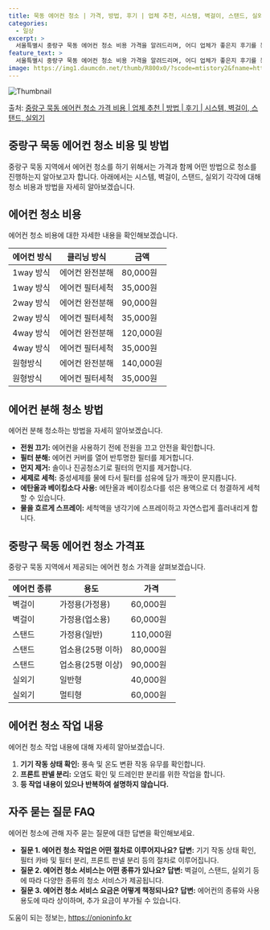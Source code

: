 ```yaml
---
title: 묵동 에어컨 청소 | 가격, 방법, 후기 | 업체 추천, 시스템, 벽걸이, 스탠드, 실외기
categories:
  - 일상
excerpt: >
  서울특별시 중랑구 묵동 에어컨 청소 비용 가격을 알려드리며, 어디 업체가 좋은지 후기를 통해 알아보겠습니다. 현재 글에서는 시스템, 벽걸이, 스탠드, 실외기 각각에 대해 청소 비용이 나와 있으니 참고하시면 되겠습니다. 에어컨 분해 청소 방법 보기 👈 클릭셀프 에어컨 청소 방법 보기👈 클릭중랑구 묵동 에어컨 청소 비용시스템에어컨 방식클리닝방식금액1way 방식에어컨 완전분해80,000원1way 방식에어컨 필터세척35,000원2way 방식에어컨 완전분해90,000원2way 방식에어컨 필터세척35,000원4way 방식에어컨 완전분해120,000원4way 방식에어컨 필터세척35,000원원형방식에어컨 완전분해140,000원원형방식에어컨 필터세척35,000원에어컨 청소 견적 샘플 보기 👈 클릭에어컨 냄새의 원인에어컨..
feature_text: >
  서울특별시 중랑구 묵동 에어컨 청소 비용 가격을 알려드리며, 어디 업체가 좋은지 후기를 통해 알아보겠습니다. 현재 글에서는 시스템, 벽걸이, 스탠드, 실외기 각각에 대해 청소 비용이 나와 있으니 참고하시면 되겠습니다. 에어컨 분해 청소 방법 보기 👈 클릭셀프 에어컨 청소 방법 보기👈 클릭중랑구 묵동 에어컨 청소 비용시스템에어컨 방식클리닝방식금액1way 방식에어컨 완전분해80,000원1way 방식에어컨 필터세척35,000원2way 방식에어컨 완전분해90,000원2way 방식에어컨 필터세척35,000원4way 방식에어컨 완전분해120,000원4way 방식에어컨 필터세척35,000원원형방식에어컨 완전분해140,000원원형방식에어컨 필터세척35,000원에어컨 청소 견적 샘플 보기 👈 클릭에어컨 냄새의 원인에어컨..
image: https://img1.daumcdn.net/thumb/R800x0/?scode=mtistory2&fname=https%3A%2F%2Fblog.kakaocdn.net%2Fdn%2FcNaFwS%2FbtsHxD2iO8Q%2F24dDMj4ASER0KEvGX6JmcK%2Fimg.webp
---
```


![Thumbnail](https://img1.daumcdn.net/thumb/R800x0/?scode=mtistory2&fname=https%3A%2F%2Fblog.kakaocdn.net%2Fdn%2FcNaFwS%2FbtsHxD2iO8Q%2F24dDMj4ASER0KEvGX6JmcK%2Fimg.webp)

<p>출처: <a href="https://onioninfo.kr/entry/%EC%A4%91%EB%9E%91%EA%B5%AC-%EB%AC%B5%EB%8F%99-%EC%97%90%EC%96%B4%EC%BB%A8-%EC%B2%AD%EC%86%8C-%EA%B0%80%EA%B2%A9-%EB%B9%84%EC%9A%A9-%EC%97%85%EC%B2%B4-%EC%B6%94%EC%B2%9C-%EB%B0%A9%EB%B2%95-%ED%9B%84%EA%B8%B0-%EC%8B%9C%EC%8A%A4%ED%85%9C-%EB%B2%BD%EA%B1%B8%EC%9D%B4-%EC%8A%A4%ED%83%A0%EB%93%9C-%EC%8B%A4%EC%99%B8%EA%B8%B0" rel="dofollow">중랑구 묵동 에어컨 청소 가격 비용 | 업체 추천 | 방법 | 후기 | 시스템, 벽걸이, 스탠드, 실외기</a> </p>

## 중랑구 묵동 에어컨 청소 비용 및 방법



중랑구 묵동 지역에서 에어컨 청소를 하기 위해서는 가격과 함께 어떤 방법으로 청소를 진행하는지 알아보고자 합니다. 아래에서는 시스템,
벽걸이, 스탠드, 실외기 각각에 대해 청소 비용과 방법을 자세히 알아보겠습니다.



## 에어컨 청소 비용

에어컨 청소 비용에 대한 자세한 내용을 확인해보겠습니다.

**에어컨 방식** | **클리닝 방식** | **금액**  
---|---|---  
1way 방식 | 에어컨 완전분해 | 80,000원  
1way 방식 | 에어컨 필터세척 | 35,000원  
2way 방식 | 에어컨 완전분해 | 90,000원  
2way 방식 | 에어컨 필터세척 | 35,000원  
4way 방식 | 에어컨 완전분해 | 120,000원  
4way 방식 | 에어컨 필터세척 | 35,000원  
원형방식 | 에어컨 완전분해 | 140,000원  
원형방식 | 에어컨 필터세척 | 35,000원  
  


## 에어컨 분해 청소 방법

에어컨 분해 청소하는 방법을 자세히 알아보겠습니다.

  * **전원 끄기:** 에어컨을 사용하기 전에 전원을 끄고 안전을 확인합니다.
  * **필터 분해:** 에어컨 커버를 열어 반투명한 필터를 제거합니다.
  * **먼지 제거:** 솔이나 진공청소기로 필터의 먼지를 제거합니다.
  * **세제로 세척:** 중성세제를 물에 타서 필터를 섬유에 담가 깨끗이 문지릅니다.
  * **에탄올과 베이킹소다 사용:** 에탄올과 베이킹소다를 섞은 용액으로 더 청결하게 세척할 수 있습니다.
  * **물을 흐르게 스프레이:** 세척액을 냉각기에 스프레이하고 자연스럽게 흘러내리게 합니다.



## 중랑구 묵동 에어컨 청소 가격표

중랑구 묵동 지역에서 제공되는 에어컨 청소 가격을 살펴보겠습니다.

**에어컨 종류** | **용도** | **가격**  
---|---|---  
벽걸이 | 가정용(가정용) | 60,000원  
벽걸이 | 가정용(업소용) | 60,000원  
스탠드 | 가정용(일반) | 110,000원  
스탠드 | 업소용(25평 이하) | 80,000원  
스탠드 | 업소용(25평 이상) | 90,000원  
실외기 | 일반형 | 40,000원  
실외기 | 멀티형 | 60,000원  
  


## 에어컨 청소 작업 내용

에어컨 청소 작업 내용에 대해 자세히 알아보겠습니다.

  1. **기기 작동 상태 확인:** 풍속 및 온도 변환 작동 유무를 확인합니다.
  2. **프론트 판넬 분리:** 오염도 확인 및 드레인판 분리를 위한 작업을 합니다.
  3. **등 작업 내용이 있으나 반복하여 설명하지 않습니다.**



## 자주 묻는 질문 FAQ

에어컨 청소에 관해 자주 묻는 질문에 대한 답변을 확인해보세요.

  * **질문 1. 에어컨 청소 작업은 어떤 절차로 이루어지나요?** **답변:** 기기 작동 상태 확인, 필터 카바 및 필터 분리, 프론트 판넬 분리 등의 절차로 이루어집니다.
  * **질문 2. 에어컨 청소 서비스는 어떤 종류가 있나요?** **답변:** 벽걸이, 스탠드, 실외기 등에 따라 다양한 종류의 청소 서비스가 제공됩니다.
  * **질문 3. 에어컨 청소 서비스 요금은 어떻게 책정되나요?** **답변:** 에어컨의 종류와 사용 용도에 따라 상이하며, 추가 요금이 부가될 수 있습니다.





 

도움이 되는 정보는, <a href="https://onioninfo.kr" rel="dofollow">https://onioninfo.kr</a>



